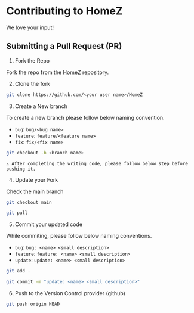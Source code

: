 # Contributing to HomeZ

We love your input!


## Submitting a Pull Request (PR)


1. Fork the Repo

Fork the repo from the [HomeZ](https://github.com/Vijay-J0shi/HomeZ) repository.

2. Clone the fork 

```sh
git clone https://github.com/<your user name>/HomeZ
```

3. Create a New branch

To create a new branch please follow below naming convention.

- `bug`: `bug/<bug name>`
- `feature`: `feature/<feature name>`
- `fix`: `fix/<fix name>`

```sh
git checkout -b <branch name>
```

```note
⚠️ After completing the writing code, please follow below step before pushing it.
```

4.  Update your Fork

Check the main branch

```sh
git checkout main
```

```sh
git pull
```

5. Commit your updated code


While commiting, please follow below naming conventions.

- `bug`: `bug: <name> <small description>`
- `feature`: `feature: <name> <small description>`
- `update`: `update: <name> <small description>`

```sh
git add .
```

```sh
git commit -m "update: <name> <small description>"
```

6. Push to the Version Control provider (github)

```sh
git push origin HEAD
```
